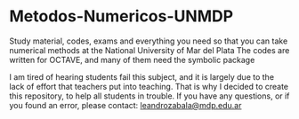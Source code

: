 # Metodos-Numericos-UNMDP
Study material, codes, exams and everything you need so that you can take numerical methods at the National University of Mar del Plata
The codes are written for OCTAVE, and many of them need the symbolic package

I am tired of hearing students fail this subject, and it is largely due to the lack of effort that teachers put into teaching.
That is why I decided to create this repository, to help all students in trouble.
If you have any questions, or if you found an error, please contact: leandrozabala@mdp.edu.ar
